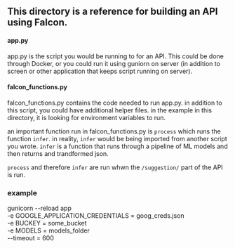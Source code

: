 ## This directory is a reference for building an API using Falcon. 
#### app.py
app.py is the script you would be running to for an API. This could be done through Docker, or you could run it using guniorn on server
(in addition to screen or other application that keeps script running on server). 
#### falcon_functions.py
falcon_functions.py contains the code needed to run app.py. in addition to this script, you could have additional helper files. in the example in this directory, it is looking for environment variables to run.

an important function run in falcon_functions.py is `process` which runs the function `infer`. in reality, `infer` would be being imported from another script you wrote. `infer` is a function that runs through a pipeline of ML models and then returns and trandformed json.

`process` and therefore `infer` are run whwn the `/suggestion/` part of the API is run.

### example
gunicorn --reload app \
-e GOOGLE_APPLICATION_CREDENTIALS = goog_creds.json \
-e BUCKEY = some_bucket \
-e MODELS = models_folder \
--timeout = 600

